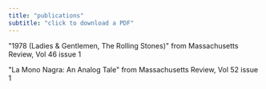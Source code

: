 ```yaml
---
title: "publications"
subtitle: "click to download a PDF"
---
```

"1978 (Ladies & Gentlemen, The Rolling Stones)" from Massachusetts Review, Vol 46 issue 1

"La Mono Nagra: An Analog Tale" from Massachusetts Review, Vol 52 issue 1
